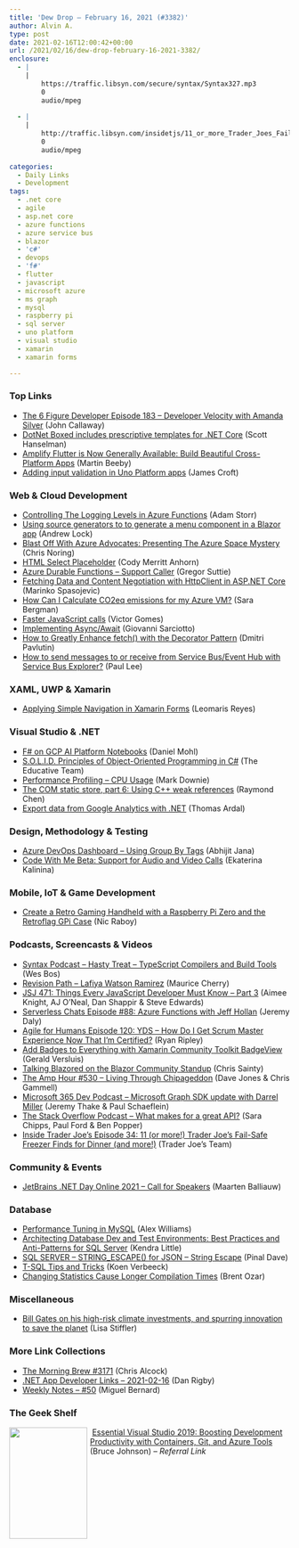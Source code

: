 ```yaml
---
title: 'Dew Drop – February 16, 2021 (#3382)'
author: Alvin A.
type: post
date: 2021-02-16T12:00:42+00:00
url: /2021/02/16/dew-drop-february-16-2021-3382/
enclosure:
  - |
    |
        https://traffic.libsyn.com/secure/syntax/Syntax327.mp3
        0
        audio/mpeg
        
  - |
    |
        http://traffic.libsyn.com/insidetjs/11_or_more_Trader_Joes_Fail-Safe_Freezer_Finds_for_dinner_and_more.mp3
        0
        audio/mpeg
        
categories:
  - Daily Links
  - Development
tags:
  - .net core
  - agile
  - asp.net core
  - azure functions
  - azure service bus
  - blazor
  - 'c#'
  - devops
  - 'f#'
  - flutter
  - javascript
  - microsoft azure
  - ms graph
  - mysql
  - raspberry pi
  - sql server
  - uno platform
  - visual studio
  - xamarin
  - xamarin forms

---
```

### <a name="top"></a>Top Links

  * <a href="https://6figuredev.com/podcast/episode-183-developer-velocity-with-amanda-silver/" target="_blank" rel="noopener">The 6 Figure Developer Episode 183 – Developer Velocity with Amanda Silver</a> (John Callaway)
  * <a href="http://feeds.hanselman.com/~/644427014/0/scotthanselman~DotNet-Boxed-includes-prescriptive-templates-for-NET-Core" target="_blank" rel="noopener">DotNet Boxed includes prescriptive templates for .NET Core</a> (Scott Hanselman)
  * <a href="http://feedproxy.google.com/~r/AmazonWebServicesBlog/~3/v0wuaekwUDU/" target="_blank" rel="noopener">Amplify Flutter is Now Generally Available: Build Beautiful Cross-Platform Apps</a> (Martin Beeby)
  * <a href="https://www.jamescroft.co.uk/adding-input-validation-in-uno-platform-apps/" target="_blank" rel="noopener">Adding input validation in Uno Platform apps</a> (James Croft)



### <a name="web"></a>Web & Cloud Development

  * <a href="http://feedproxy.google.com/~r/WestDiscGolf/~3/6nHtizw68II/controlling-the-logging-levels-in-azure-functions" target="_blank" rel="noopener">Controlling The Logging Levels in Azure Functions</a> (Adam Storr)
  * <a href="https://andrewlock.net/using-source-generators-to-generate-a-nav-component-in-a-blazor-app/" target="_blank" rel="noopener">Using source generators to to generate a menu component in a Blazor app</a> (Andrew Lock)
  * <a href="https://techcommunity.microsoft.com/t5/educator-developer-blog/blast-off-with-azure-advocates-presenting-the-azure-space/ba-p/2136640?WT.mc_id=DOP-MVP-4025064" target="_blank" rel="noopener">Blast Off With Azure Advocates: Presenting The Azure Space Mystery</a> (Chris Noring)
  * <a href="https://codyanhorn.tech/blog/2021/02/15/HTML-Select-Placeholder.html" target="_blank" rel="noopener">HTML Select Placeholder</a> (Cody Merritt Anhorn)
  * <a href="https://gregorsuttie.com/2021/02/15/azure-durable-functions-support-caller/" target="_blank" rel="noopener">Azure Durable Functions – Support Caller</a> (Gregor Suttie)
  * <a href="https://code-maze.com/fetching-data-with-httpclient-in-aspnetcore/" target="_blank" rel="noopener">Fetching Data and Content Negotiation with HttpClient in ASP.NET Core</a> (Marinko Spasojevic)
  * <a href="https://devblogs.microsoft.com/sustainable-software/how-can-i-calculate-co2eq-emissions-for-my-azure-vm/?WT.mc_id=DOP-MVP-4025064" target="_blank" rel="noopener">How Can I Calculate CO2eq emissions for my Azure VM?</a> (Sara Bergman)
  * <a href="https://v8.dev/blog/adaptor-frame" target="_blank" rel="noopener">Faster JavaScript calls</a> (Victor Gomes)
  * <a href="https://dev.to/gsarciotto/implementing-async-await-55f" target="_blank" rel="noopener">Implementing Async/Await</a> (Giovanni Sarciotto)
  * <a href="https://dmitripavlutin.com/enhance-fetch-with-decorator-pattern/" target="_blank" rel="noopener">How to Greatly Enhance fetch() with the Decorator Pattern</a> (Dmitri Pavlutin)
  * <a href="https://techcommunity.microsoft.com/t5/azure-paas-blog/how-to-send-messages-to-or-receive-from-service-bus-event-hub/ba-p/2136244?WT.mc_id=DOP-MVP-4025064" target="_blank" rel="noopener">How to send messages to or receive from Service Bus/Event Hub with Service Bus Explorer?</a> (Paul Lee)



### <a name="silverlight"></a>XAML, UWP & Xamarin

  * <a href="https://www.telerik.com/blogs/applying-simple-navigation-xamarin-forms" target="_blank" rel="noopener">Applying Simple Navigation in Xamarin Forms</a> (Leomaris Reyes)



### <a name="dotnet"></a>Visual Studio & .NET

  * <a href="http://feedproxy.google.com/~r/BloggemDano/~3/JU7cO9-g-G8/f-on-gcp-ai-platform-notebooks.html" target="_blank" rel="noopener">F# on GCP AI Platform Notebooks</a> (Daniel Mohl)
  * <a href="https://codeburst.io/s-o-l-i-d-principles-of-object-oriented-programming-in-c-1b02415b73c7?source=rss----61061eb0c96b---4" target="_blank" rel="noopener">S.O.L.I.D. Principles of Object-Oriented Programming in C#</a> (The Educative Team)
  * <a href="https://www.poppastring.com/blog/performance-profiling-cpu-usage" target="_blank" rel="noopener">Performance Profiling &#8211; CPU Usage</a> (Mark Downie)
  * <a href="https://devblogs.microsoft.com/oldnewthing/20210215-00/?p=104865" target="_blank" rel="noopener">The COM static store, part 6: Using C++ weak references</a> (Raymond Chen)
  * <a href="https://blog.elmah.io/export-data-from-google-analytics-with-net/" target="_blank" rel="noopener">Export data from Google Analytics with .NET</a> (Thomas Ardal)



### <a name="design"></a>Design, Methodology & Testing

  * <a href="https://dailydotnettips.com/azure-devops-dashboard-using-group-by-tags/" target="_blank" rel="noopener">Azure DevOps Dashboard – Using Group By Tags</a> (Abhijit Jana)
  * <a href="https://blog.jetbrains.com/blog/2021/02/16/code-with-me-beta-support-for-audio-and-video-calls/" target="_blank" rel="noopener">Code With Me Beta: Support for Audio and Video Calls</a> (Ekaterina Kalinina)



### <a name="mobile"></a>Mobile, IoT & Game Development

  * <a href="https://www.thepolyglotdeveloper.com/2021/02/create-retro-gaming-handheld-raspberry-pi-zero-retroflag-gpi-case/" target="_blank" rel="noopener">Create a Retro Gaming Handheld with a Raspberry Pi Zero and the Retroflag GPi Case</a> (Nic Raboy)



### <a name="podcasts"></a>Podcasts, Screencasts & Videos

  * <a href="https://traffic.libsyn.com/secure/syntax/Syntax327.mp3" target="_blank" rel="noopener">Syntax Podcast &#8211; Hasty Treat &#8211; TypeScript Compilers and Build Tools</a> (Wes Bos)
  * <a href="https://revisionpath.com/lafiya-watson-ramirez" target="_blank" rel="noopener">Revision Path &#8211; Lafiya Watson Ramirez</a> (Maurice Cherry)
  * <a href="https://devchat.tv/js-jabber/jsj-471-things-every-javascript-developer-must-know-part-3/" target="_blank" rel="noopener">JSJ 471: Things Every JavaScript Developer Must Know &#8211; Part 3</a> (Aimee Knight, AJ O&#8217;Neal, Dan Shappir & Steve Edwards)
  * <a href="https://www.serverlesschats.com/88" target="_blank" rel="noopener">Serverless Chats Episode #88: Azure Functions with Jeff Hollan</a> (Jeremy Daly)
  * <a href="https://ryanripley.com/episode-120-yds-how-do-i-get-scrum-master-experience-now-that-im-certified/" target="_blank" rel="noopener">Agile for Humans Episode 120: YDS – How Do I Get Scrum Master Experience Now That I’m Certified?</a> (Ryan Ripley)
  * <a href="https://www.youtube.com/watch?v=f2fC_m7CjIk" target="_blank" rel="noopener">Add Badges to Everything with Xamarin Community Toolkit BadgeView</a> (Gerald Versluis)
  * <a href="https://chrissainty.com/talking-blazored-on-the-blazor-community-standup/" target="_blank" rel="noopener">Talking Blazored on the Blazor Community Standup</a> (Chris Sainty)
  * <a href="http://feedproxy.google.com/~r/TheAmpHour/~3/NJBeAF674L8/" target="_blank" rel="noopener">The Amp Hour #530 – Living Through Chipageddon</a> (Dave Jones & Chris Gammell)
  * <a href="https://www.m365devpodcast.com/e/microsoft-graph-sdk-update-with-darrel-miller/" target="_blank" rel="noopener">Microsoft 365 Dev Podcast &#8211; Microsoft Graph SDK update with Darrel Miller</a> (Jeremy Thake & Paul Schaeflein)
  * <a href="https://the-stack-overflow-podcast.simplecast.com/episodes/matt-biilmann-netlify-jamstack-api-economy-Gz3RViOD" target="_blank" rel="noopener">The Stack Overflow Podcast &#8211; What makes for a great API?</a> (Sara Chipps, Paul Ford & Ben Popper)
  * <a href="http://traffic.libsyn.com/insidetjs/11_or_more_Trader_Joes_Fail-Safe_Freezer_Finds_for_dinner_and_more.mp3" target="_blank" rel="noopener">Inside Trader Joe&#8217;s Episode 34: 11 (or more!) Trader Joe’s Fail-Safe Freezer Finds for Dinner (and more!)</a> (Trader Joe&#8217;s Team)



### <a name="events"></a>Community & Events

  * <a href="https://blog.jetbrains.com/dotnet/2021/02/15/jetbrains-net-day-online-2021-call-for-speakers/" target="_blank" rel="noopener">JetBrains .NET Day Online 2021 – Call for Speakers</a> (Maarten Balliauw)



### <a name="sql"></a>Database

  * <a href="https://stackify.com/performance-tuning-in-mysql/" target="_blank" rel="noopener">Performance Tuning in MySQL</a> (Alex Williams)
  * <a href="https://www.red-gate.com/blog/architecting-database-dev-and-test-environments-best-practices-and-anti-patterns-for-sql-server" target="_blank" rel="noopener">Architecting Database Dev and Test Environments: Best Practices and Anti-Patterns for SQL Server</a> (Kendra Little)
  * <a href="https://blog.sqlauthority.com/2021/02/16/sql-server-string_escape-for-json-string-escape/?utm_source=rss&utm_medium=rss&utm_campaign=sql-server-string_escape-for-json-string-escape" target="_blank" rel="noopener">SQL SERVER – STRING_ESCAPE() for JSON – String Escape</a> (Pinal Dave)
  * <a href="http://feedproxy.google.com/~r/MSSQLTips-LatestSqlServerTips/~3/XUODvgY_5fs/" target="_blank" rel="noopener">T-SQL Tips and Tricks</a> (Koen Verbeeck)
  * <a href="http://feedproxy.google.com/~r/BrentOzar-SqlServerDba/~3/NZYZwyvXxR4/" target="_blank" rel="noopener">Changing Statistics Cause Longer Compilation Times</a> (Brent Ozar)



### <a name="misc"></a>Miscellaneous

  * <a href="https://www.geekwire.com/2021/bill-gates-high-risk-climate-investments-spurring-innovation-save-planet/" target="_blank" rel="noopener">Bill Gates on his high-risk climate investments, and spurring innovation to save the planet</a> (Lisa Stiffler)



### <a name="links"></a>More Link Collections

  * <a href="http://feedproxy.google.com/~r/ReflectivePerspective/~3/Yn1vzdwUF9M/" target="_blank" rel="noopener">The Morning Brew #3171</a> (Chris Alcock)
  * <a href="https://links.danrigby.com/2021/02/app-developer-links-2021-02-16/" target="_blank" rel="noopener">.NET App Developer Links &#8211; 2021-02-16</a> (Dan Rigby)
  * <a href="https://blog.miguelbernard.com/weekly-notes-50/" target="_blank" rel="noopener">Weekly Notes &#8211; #50</a> (Miguel Bernard)



### <a name="shelf"></a>The Geek Shelf

<a href="https://www.amazon.com/Essential-Visual-Studio-2019-Productivity/dp/1484257189/?tag=amavin-20" target="_blank" rel="noopener"><img loading="lazy" decoding="async" width="140" height="200" align="left" style="margin: 0px 5px 0px 0px; border: 0px currentcolor; border-image: none; float: left; display: inline; background-image: none;" src="https://m.media-amazon.com/images/I/41TUCFsfU8L._AC_UL320_.jpg" border="0" /></a>&nbsp;<a href="https://www.amazon.com/Essential-Visual-Studio-2019-Productivity/dp/1484257189/?tag=amavin-20" target="_blank" rel="noopener">Essential Visual Studio 2019: Boosting Development Productivity with Containers, Git, and Azure Tools</a> (Bruce Johnson) _&#8211; Referral Link_